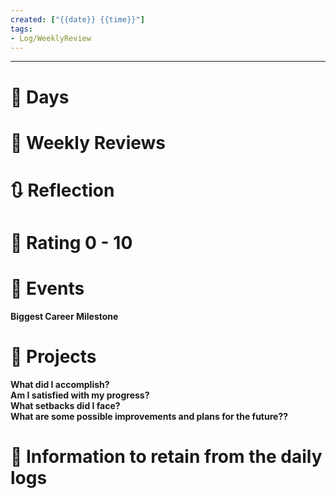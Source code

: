 ```yaml
---
created: ["{{date}} {{time}}"]
tags:
- Log/WeeklyReview
---
```

___

# 📅 Days

# 📑 Weekly Reviews

# 🔃 Reflection
# 💯 Rating 0 - 10
# 📜 Events
**Biggest Career Milestone**
# 📃 Projects
**What did I accomplish?**  
**Am I satisfied with my progress?**  
**What setbacks did I face?**  
**What are some possible improvements and plans for the future??**

# 💾 Information to retain from the daily logs
